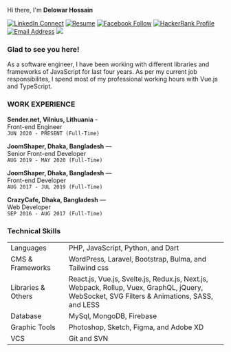Hi there, I'm **Delowar Hossain**

[![LinkedIn Connect](https://img.shields.io/badge/%20-Linkedin-black?color=14171A&labelColor=0e76a8&logo=linkedin&logoColor=ffffff)](https://www.linkedin.com/in/delowar) 
[![Resume](https://img.shields.io/badge/%20-Resume-black?color=14171A&labelColor=F7D900&logo=ello&logoColor=fff)](https://go.delowar.dev/cv)
[![Facebook Follow](https://img.shields.io/badge/%20-Facebook-black?color=14171A&labelColor=1976d2&logo=facebook&logoColor=ffffff)](https://www.facebook.com/delowardev) 
[![HackerRank Profile](https://img.shields.io/badge/%20-HackerRank-black?color=14171A&labelColor=1ba94c&logo=hackerrank&logoColor=ffffff)](https://www.hackerrank.com/delowardev)
[![Email Address](https://img.shields.io/badge/%20-@Email-black?color=14171A&labelColor=D44638&logo=gmail&logoColor=fff)](mailto:delowardev@gmail.com)
![](https://komarev.com/ghpvc/?username=delowardev&label=!)

### Glad to see you here!

As a software engineer, I have been working with different libraries and frameworks of JavaScript for last four years. As per my current job responsibilites, I spend most of my professional working hours with Vue.js and TypeScript.


<!--
**delowardev/delowardev** is a ✨ _special_ ✨ repository because its `README.md` (this file) appears on your GitHub profile.

Here are some ideas to get you started:

- 🔭 I’m currently working on ...
- 🌱 I’m currently learning ...
- 👯 I’m looking to collaborate on ...
- 🤔 I’m looking for help with ...
- 💬 Ask me about ...
- 📫 How to reach me: ...
- 😄 Pronouns: ...
- ⚡ Fun fact: ...
-->

### WORK EXPERIENCE

**Sender.net, Vilnius, Lithuania** - <br>Front-end Engineer <br>
`JUN 2020 - PRESENT (Full-Time)`
<br>

**JoomShaper, Dhaka, Bangladesh** — <br>Senior Front-end Developer <br>
`AUG 2019 - MAY 2020 (Full-Time)`
<br>

**JoomShaper, Dhaka, Bangladesh** — <br>Front-end Developer <br>
`AUG 2017 - JUL 2019 (Full-Time)`
<br>

**CrazyCafe, Dhaka, Bangladesh** — <br>Web Developer<br>
`SEP 2016 - AUG 2017 (Full-Time)`

### Technical Skills
<table>
    <tr>
        <td>Languages</td>
        <td>PHP, JavaScript, Python, and Dart</td>
    </tr>
    <tr>
        <td>CMS & Frameworks</td>
        <td>WordPress, Laravel, Bootstrap, Bulma, and Tailwind css</td>
    </tr>
    <tr>
        <td>Libraries & Others</td>
        <td>React.js, Vue.js, Svelte.js, Redux.js, Next.js, Webpack, Rollup, Vuex, GraphQL, jQuery,  <br/> WebSocket, SVG Filters & Animations, SASS, and LESS</td>
    </tr>
    <tr>
        <td>Database</td>
        <td>MySql, MongoDB, Firebase</td>
    </tr>
    <tr>
        <td>Graphic Tools</td>
        <td>Photoshop, Sketch, Figma, and Adobe XD</td>
    </tr>
    <tr>
        <td>VCS</td>
        <td>Git and SVN</td>
    </tr>
</table>
